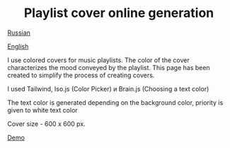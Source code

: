 <h1 align="center">
  Playlist cover online generation
</h1>

[Russian](readme_ru.md)

[English](readme.md)

I use colored covers for music playlists. The color of the cover characterizes the mood conveyed by the playlist. This page has been created to simplify the process of creating covers.

I used Tailwind, Iso.js (Color Picker) и Brain.js (Choosing a text color)

The text color is generated depending on the background color, priority is given to white text color

Cover size - 600 x 600 px.

[Demo](https://smolyakov.dev/playlists-generator/)

